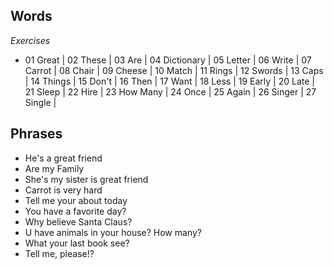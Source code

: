 ## Words 

*Exercises*
- 01 Great | 02 These | 03 Are | 04 Dictionary | 05 Letter | 06 Write | 07 Carrot | 08 Chair | 09 Cheese | 10 Match | 11 Rings | 12 Swords | 13 Caps | 14 Things | 15 Don't | 16 Then | 17 Want | 18 Less | 19 Early | 20 Late | 21 Sleep | 22 Hire | 23 How Many | 24 Once | 25 Again | 26 Singer | 27 Single |


## Phrases
- He's a great friend
- Are my Family   
- She's my sister is great friend
- Carrot is very hard
- Tell  me your about today
- You have a favorite day?
- Why believe Santa Claus?
- U have animals in your house? How many?
- What your last book see?
- Tell me, please!?

